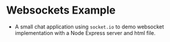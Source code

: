 # Websockets Example
- A small chat application using `socket.io` to demo websocket implementation with a Node Express server and html file.